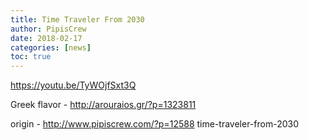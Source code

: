 ```yaml
---
title: Time Traveler From 2030
author: PipisCrew
date: 2018-02-17
categories: [news]
toc: true
---
```


https://youtu.be/TyWOjfSxt3Q

Greek flavor - http://arouraios.gr/?p=1323811

origin - http://www.pipiscrew.com/?p=12588 time-traveler-from-2030